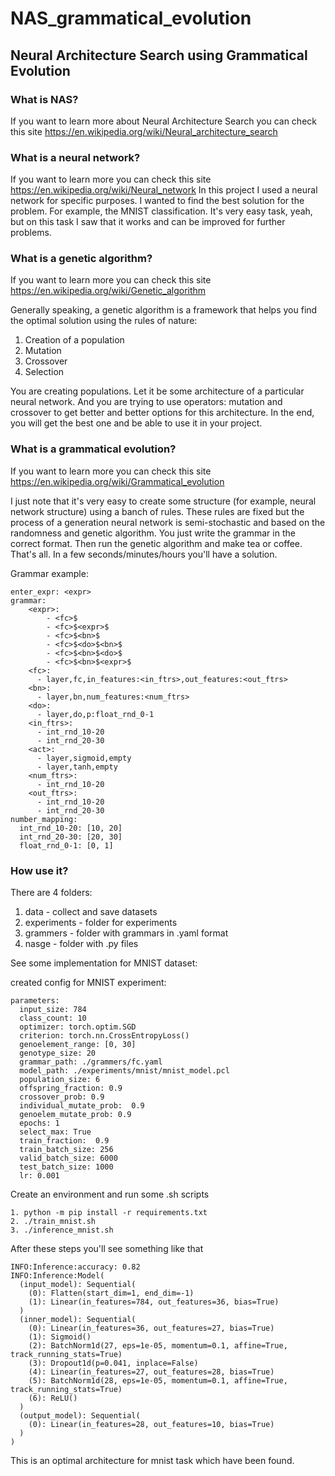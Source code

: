 # NAS_grammatical_evolution

## Neural Architecture Search using Grammatical Evolution


### What is NAS?
If you want to learn more about Neural Architecture Search you can check this site
https://en.wikipedia.org/wiki/Neural_architecture_search


### What is a neural network?
If you want to learn more you can check this site
https://en.wikipedia.org/wiki/Neural_network
In this project I used a neural network for specific purposes.
I wanted to find the best solution for the problem. For example, the MNIST classification.
It's very easy task, yeah, but on this task I saw that it works and can be improved for 
further problems.

### What is a genetic algorithm?  
If you want to learn more you can check this site
https://en.wikipedia.org/wiki/Genetic_algorithm

Generally speaking, a genetic algorithm is a framework that helps you find the optimal solution using the rules of nature:
1. Creation of a population
2. Mutation
3. Crossover
4. Selection

You are creating populations. Let it be some architecture of a particular neural network.
And you are trying to use operators: mutation and crossover to get better and better options for this architecture.
In the end, you will get the best one and be able to use it in your project.

### What is a grammatical evolution?
If you want to learn more you can check this site
https://en.wikipedia.org/wiki/Grammatical_evolution

I just note that it's very easy to create some structure (for example, neural network structure) using a banch of rules.
These rules are fixed but the process of a generation neural network is semi-stochastic and based on the randomness and genetic algorithm.
You just write the grammar in the correct format. Then run the genetic algorithm and make tea or coffee. That's all.
In a few seconds/minutes/hours you'll have a solution.

Grammar example:
```
enter_expr: <expr>
grammar:
    <expr>:
        - <fc>$
        - <fc>$<expr>$
        - <fc>$<bn>$
        - <fc>$<do>$<bn>$
        - <fc>$<bn>$<do>$
        - <fc>$<bn>$<expr>$
    <fc>:
      - layer,fc,in_features:<in_ftrs>,out_features:<out_ftrs>
    <bn>:
      - layer,bn,num_features:<num_ftrs>
    <do>:
      - layer,do,p:float_rnd_0-1
    <in_ftrs>:
      - int_rnd_10-20
      - int_rnd_20-30
    <act>:
      - layer,sigmoid,empty
      - layer,tanh,empty
    <num_ftrs>:
      - int_rnd_10-20
    <out_ftrs>:
      - int_rnd_10-20
      - int_rnd_20-30
number_mapping:
  int_rnd_10-20: [10, 20]
  int_rnd_20-30: [20, 30]
  float_rnd_0-1: [0, 1]
```


### How use it?
There are 4 folders:
1. data - collect and save datasets
2. experiments - folder for experiments 
3. grammers - folder with grammars in .yaml format 
4. nasge - folder with .py files

See some implementation for MNIST dataset:

created config for MNIST experiment:
```
parameters:
  input_size: 784
  class_count: 10
  optimizer: torch.optim.SGD
  criterion: torch.nn.CrossEntropyLoss()
  genoelement_range: [0, 30]
  genotype_size: 20
  grammar_path: ./grammers/fc.yaml
  model_path: ./experiments/mnist/mnist_model.pcl
  population_size: 6
  offspring_fraction: 0.9
  crossover_prob: 0.9
  individual_mutate_prob:  0.9
  genoelem_mutate_prob: 0.9
  epochs: 1
  select_max: True
  train_fraction:  0.9
  train_batch_size: 256
  valid_batch_size: 6000
  test_batch_size: 1000
  lr: 0.001

```

Create an environment and run some .sh scripts

```
1. python -m pip install -r requirements.txt
2. ./train_mnist.sh
3. ./inference_mnist.sh
```

After these steps you'll see something like that
```
INFO:Inference:accuracy: 0.82
INFO:Inference:Model(
  (input_model): Sequential(
    (0): Flatten(start_dim=1, end_dim=-1)
    (1): Linear(in_features=784, out_features=36, bias=True)
  )
  (inner_model): Sequential(
    (0): Linear(in_features=36, out_features=27, bias=True)
    (1): Sigmoid()
    (2): BatchNorm1d(27, eps=1e-05, momentum=0.1, affine=True, track_running_stats=True)
    (3): Dropout1d(p=0.041, inplace=False)
    (4): Linear(in_features=27, out_features=28, bias=True)
    (5): BatchNorm1d(28, eps=1e-05, momentum=0.1, affine=True, track_running_stats=True)
    (6): ReLU()
  )
  (output_model): Sequential(
    (0): Linear(in_features=28, out_features=10, bias=True)
  )
)
```
This is an optimal architecture for mnist task which have been found.
